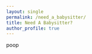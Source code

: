 ```yaml
---
layout: single 
permalink: /need_a_babysitter/
title: Need A Babysitter?
author_profile: true
---
```


poop
